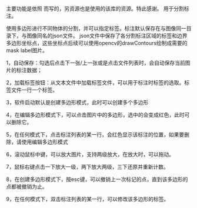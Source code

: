 主要功能是依照 而写的，另资源也是使用的该库的资源。特此感谢。
用于分割标注。


使用多边形进行不同物体的分割，并可以指定标签。标注默认保存在与图像同一目录下，与图像同名的json文件。
json文件中保存了各分割标注区域的标签和边界多边形坐标点，这些坐标点后续可以使用opencv的drawContours绘制成需要的mask label图片。

1，自动保存：勾选后点击下一张/上一张或是点击文件列表时，会自动保存当前图片的标注数据；

2，加载标签按钮：从文本文件中加载标签文件，可以用于标注时标签的选取。标签文件一行一个标签。

3，软件启动默认是创建多边形模式，此时可以创建多个多边形

4，在编辑多边形模式下，可以点击图片中的多边形，选中的会变成红色，此时可以删除它。

5，在任何模式下，点击标注列表的某一行，会红色显示该标注的位置，如果要删除，请使用编辑多边形模式

6，滚动鼠标中键，可以放大图片，支持两级放大，在放大时，可以拖动。

7，鼠标右键点击一下放大一级，两下放大两级，三下还原并重新计数。

8，在创建多边形模式下，按esc键，可以撤销上一次标记的点，直到该多边形的点都被撤销为止。

9，在任何模式下，双击标注列表的某一行，可以修改该多边形的标签。